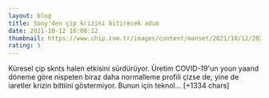 ```yaml
--- 
layout: blog
title: Sony'den çip krizini bitirecek adım
date: 2021-10-12 16:08:12
thumbnail: https://www.chip.com.tr/images/content/manset/2021/10/12/2021101200573375485/sony-ve-cip-ureticisi-tsmc-kuresel-cip-krizini-bitirecek-adimi-atti.jpg
rating: 5
---
```

Küresel çip sknts halen etkisini sürdürüyor. Üretim COVID-19'un youn yaand döneme göre nispeten biraz daha normalleme profili çizse de, yine de iaretler krizin bittiini göstermiyor. Bunun için teknol… [+1334 chars]